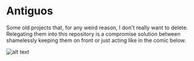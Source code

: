 # Antiguos
Some old projects that, for any weird reason, I don't really want to delete. Relegating them into this repository is a compromise solution between shamelessly keeping them on front or just acting like in the comic below.

![alt text](https://i.pinimg.com/originals/65/38/bb/6538bbb5ad1d44c852243ba5759580d9.gif)
